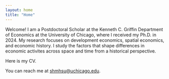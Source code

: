 ```yaml
---
layout: home
title: "Home"
---
```


Welcome! I am a Postdoctoral Scholar at the Kenneth C. Griffin Department of Economics at the University of Chicago, where I received my Ph.D. in 2024. My research focuses on development economics, spatial economics, and economic history. I study the factors that shape differences in economic activites across space and time from a historical perspective. 

Here is my CV.

You can reach me at <a href="mailto:shmhsu@uchicago.edu">shmhsu@uchicago.edu</a>.
